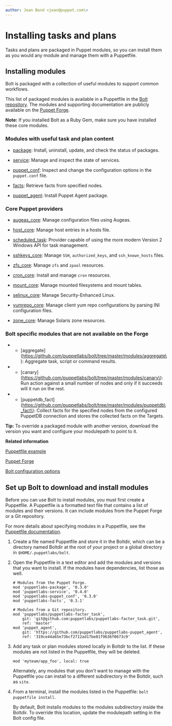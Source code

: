```yaml
---
author: Jean Bond <jean@puppet.com\>
---
```


# Installing tasks and plans

Tasks and plans are packaged in Puppet modules, so you can install them as you would any module and manage them with a Puppetfile. 

## Installing modules

Bolt is packaged with a collection of useful modules to support common workflows.

This list of packaged modules is available in a Puppetfile in the [Bolt repository](https://github.com/puppetlabs/bolt/blob/master/Puppetfile). The modules and supporting documentation are publicly available on the [Puppet Forge](https://forge.puppet.com/).

**Note:** If you installed Bolt as a Ruby Gem, make sure you have installed these core modules.

### Modules with useful task and plan content

-   [package](https://forge.puppet.com/puppetlabs/package): Install, uninstall, update, and check the status of packages.

-   [service](https://forge.puppet.com/puppetlabs/service): Manage and inspect the state of services.

-   [puppet\_conf](https://forge.puppet.com/puppetlabs/puppet_conf): Inspect and change the configuration options in the `puppet.conf` file.

-   [facts](https://forge.puppet.com/puppetlabs/facts): Retrieve facts from specified nodes.

-   [puppet\_agent](https://forge.puppet.com/puppetlabs/puppet_agent): Install Puppet Agent package.


### Core Puppet providers

-   [augeas\_core](https://forge.puppet.com/puppetlabs/augeas_core): Manage configuration files using Augeas.

-   [host\_core](https://forge.puppet.com/puppetlabs/host_core): Manage host entries in a hosts file.

-   [scheduled\_task](https://forge.puppet.com/puppetlabs/scheduled_task): Provider capable of using the more modern Version 2 Windows API for task management.

-   [sshkeys\_core](https://forge.puppet.com/puppetlabs/sshkeys_core): Manage `SSH`, `authorized_keys`, and `ssh_known_hosts` files.

-   [zfs\_core](https://forge.puppet.com/puppetlabs/zfs_core): Manage `zfs` and `zpool` resources.

-   [cron\_core](https://forge.puppet.com/puppetlabs/cron_core): Install and manage `cron` resources.

-   [mount\_core](https://forge.puppet.com/puppetlabs/mount_core): Manage mounted filesystems and mount tables.

-   [selinux\_core](https://forge.puppet.com/puppetlabs/selinux_core): Manage Security-Enhanced Linux.

-   [yumrepo\_core](https://forge.puppet.com/puppetlabs/yumrepo_core): Manage client yum repo configurations by parsing INI configuration files.

-   [zone\_core](https://forge.puppet.com/puppetlabs/zone_core): Manage Solaris zone resources.


### Bolt specific modules that are not available on the Forge

-   - \[aggregate\]\(https://github.com/puppetlabs/bolt/tree/master/modules/aggregate\): Aggregate task, script or command results.

-   - \[canary\]\(https://github.com/puppetlabs/bolt/tree/master/modules/canary\): Run action against a small number of nodes and only if it succeeds will it run on the rest.

-   - \[puppetdb\_fact\]\(https://github.com/puppetlabs/bolt/tree/master/modules/puppetdb\_fact\): Collect facts for the specified nodes from the configured PuppetDB connection and stores the collected facts on the Targets.


**Tip:** To override a packaged module with another version, download the version you want and configure your modulepath to point to it.

**Related information**  


[Puppetfile example](https://github.com/puppetlabs/bolt/blob/master/Puppetfile)

[Puppet Forge](https://forge.puppet.com/)

[Bolt configuration options](bolt_configuration_options.md)

## Set up Bolt to download and install modules

Before you can use Bolt to install modules, you must first create a Puppetfile. A Puppetfile is a formatted text file that contains a list of modules and their versions. It can include modules from the Puppet Forge or a Git repository.

For more details about specifying modules in a Puppetfile, see the [Puppetfile documentation](https://puppet.com/docs/pe/2018.1/puppetfile.html).

1.  Create a file named Puppetfile and store it in the Boltdir, which can be a directory named Boltdir at the root of your project or a global directory in `$HOME/.puppetlabs/bolt`.
2.  Open the Puppetfile in a text editor and add the modules and versions that you want to install. If the modules have dependencies, list those as well. 

    ```
    # Modules from the Puppet Forge.
    mod 'puppetlabs-package', '0.3.0'
    mod 'puppetlabs-service', '0.4.0'
    mod 'puppetlabs-puppet_conf', '0.3.0'
    mod 'puppetlabs-facts', '0.3.1'
    
    # Modules from a Git repository.
    mod 'puppetlabs/puppetlabs-facter_task',
        git: 'git@github.com:puppetlabs/puppetlabs-facter_task.git',
        ref: 'master'
    mod 'puppet_agent',
        git: 'https://github.com/puppetlabs/puppetlabs-puppet_agent',
        ref: '319ce44a65e73bcf2712ad17be01f9636f0673c9'
    ```

3.  Add any task or plan modules stored locally in Boltdir to the list. If these modules are not listed in the Puppetfile, they will be deleted. 

    ```
    mod 'myteam/app_foo', local: true
    ```

    Alternately, any modules that you don't want to manage with the Puppetfile you can install to a different subdirectory in the Boltdir, such as `site`.

4.  From a terminal, install the modules listed in the Puppetfile: `bolt puppetfile install`. 

    By default, Bolt installs modules to the modules subdirectory inside the Boltdir. To override this location, update the modulepath setting in the Bolt config file.


